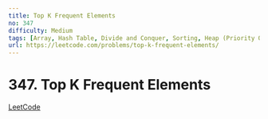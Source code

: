 ```yaml
---
title: Top K Frequent Elements
no: 347
difficulty: Medium
tags: [Array, Hash Table, Divide and Conquer, Sorting, Heap (Priority Queue), Bucket Sort, Counting, Quickselect]
url: https://leetcode.com/problems/top-k-frequent-elements/
---
```


# 347. Top K Frequent Elements

[LeetCode](https://leetcode.com/problems/top-k-frequent-elements/)
